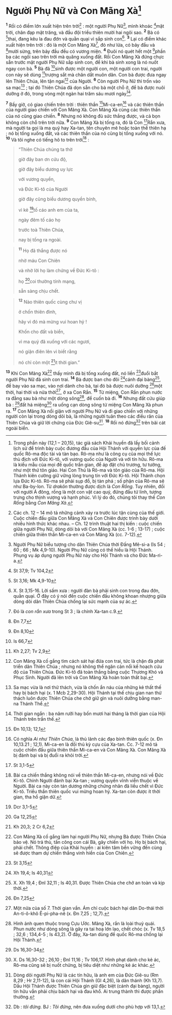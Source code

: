 # Người Phụ Nữ và Con Mãng Xà[^1]
<sup><b>1</b></sup> Rồi có điềm lớn xuất hiện trên trời[^2] : một người Phụ Nữ[^3], mình khoác [^1*]mặt trời, chân đạp mặt trăng, và đầu đội triều thiên mười hai ngôi sao. <sup><b>2</b></sup> Bà có [^2*]thai, đang kêu la đau đớn và quằn quại vì sắp sinh con[^4]. <sup><b>3</b></sup> Lại có điềm khác xuất hiện trên trời : đó là một Con Mãng Xà[^5], đỏ như lửa, có bảy đầu và [^3*]mười sừng, trên bảy đầu đều có vương miện. <sup><b>4</b></sup> Đuôi nó quét hết một [^4*]phần ba các ngôi sao trên trời mà quăng xuống đất. Rồi Con Mãng Xà đứng chực sẵn trước mặt người Phụ Nữ sắp sinh con, để khi bà sinh xong là nó nuốt ngay con bà. <sup><b>5</b></sup> Bà đã [^5*]sinh được một người con, một người con trai, người con này sẽ dùng [^6*]trượng sắt mà chăn dắt muôn dân. Con bà được đưa ngay lên Thiên Chúa, lên tận ngai[^6] của Người. <sup><b>6</b></sup> Còn người Phụ Nữ thì trốn vào sa mạc[^7] ; tại đó Thiên Chúa đã dọn sẵn cho bà một chỗ ở, để bà được nuôi dưỡng ở đó, trong vòng một ngàn hai trăm sáu mươi ngày[^8].

<sup><b>7</b></sup> Bấy giờ, có giao chiến trên trời : thiên thần [^7*]Mi-ca-en[^9] và các thiên thần của người giao chiến với Con Mãng Xà. Con Mãng Xà cùng các thiên thần của nó cũng giao chiến. <sup><b>8</b></sup> Nhưng nó không đủ sức thắng được, và cả bọn không còn chỗ trên trời nữa. <sup><b>9</b></sup> Con Mãng Xà bị tống ra, đó là Con [^8*]Rắn xưa, mà người ta gọi là ma quỷ hay Xa-tan, tên chuyên mê hoặc toàn thể thiên hạ ; nó bị tống xuống đất, và các thiên thần của nó cũng bị tống xuống với nó. <sup><b>10</b></sup> Và tôi nghe có tiếng hô to trên trời[^10] : 
> “Thiên Chúa chúng ta thờ
> 
> giờ đây ban ơn cứu độ,
> 
> giờ đây biểu dương uy lực
> 
> với vương quyền,
> 
> và Đức Ki-tô của Người
> 
> giờ đây cũng biểu dương quyền bính,
> 
> vì kẻ [^9*]tố cáo anh em của ta,
> 
> ngày đêm tố cáo họ
> 
> trước toà Thiên Chúa,
> 
> nay bị tống ra ngoài.
>


> <sup><b>11</b></sup> Họ đã thắng được nó
> 
> nhờ máu Con Chiên
> 
> và nhờ lời họ làm chứng về Đức Ki-tô :
> 
> họ [^10*]coi thường tính mạng,
> 
> sẵn sàng chịu chết.
>


> <sup><b>12</b></sup> Nào thiên quốc cùng chư vị
> 
> ở chốn thiên đình,
> 
> hãy vì đó mà mừng vui hoan hỷ !
> 
> Khốn cho đất và biển,
> 
> vì ma quỷ đã xuống với các ngươi,
> 
> nó giận điên lên vì biết rằng
> 
> nó chỉ còn một [^11*]ít thời gian.”
>

<sup><b>13</b></sup> Khi Con Mãng Xà[^11] thấy mình đã bị tống xuống đất, nó liền [^12*]đuổi bắt người Phụ Nữ đã sinh con trai. <sup><b>14</b></sup> Bà được ban cho đôi [^13*]cánh đại bàng[^12], để bay vào sa mạc, vào nơi dành cho bà, tại đó bà được nuôi dưỡng [^14*]một thời, hai thời và nửa thời[^13], ở xa Con Rắn. <sup><b>15</b></sup> Từ miệng, Con Rắn phun nước ra đằng sau bà như một dòng sông[^14], để cuốn bà đi. <sup><b>16</b></sup> Nhưng đất cứu giúp bà : [^15*]đất há miệng[^15] ra uống cạn dòng sông từ miệng Con Mãng Xà phun ra. <sup><b>17</b></sup> Con Mãng Xà nổi giận với người Phụ Nữ và đi giao chiến với những người còn lại trong dòng dõi bà, là những người tuân theo các điều răn của Thiên Chúa và giữ lời chứng của Đức Giê-su[^16]. <sup><b>18</b></sup> Rồi nó đứng[^17] trên bãi cát ngoài biển.

[^1]: Trong phần này (12,1 – 20,15), tác giả sách Khải huyền đã lấy bối cảnh lịch sử để trình bày cuộc đương đầu của Hội Thánh với quyền lực của đế quốc Rô-ma độc tài và tàn bạo. Rô-ma như là công cụ của mọi thế lực thù địch với Đức Ki-tô, với vương quốc của Người và với tín hữu. Rô-ma là kiểu mẫu của mọi đế quốc trần gian, để áp đặt chủ trương, tư tưởng, như một thứ tôn giáo. Hai Con Thú là Rô-ma và tôn giáo của Rô-ma. Hội Thánh kiên cường giữ vững lòng trung tín với Đức Ki-tô. Hội Thánh chọn lựa Đức Ki-tô. Rô-ma sẽ phải sụp đổ, bị tàn phá ; số phận của Rô-ma sẽ như Ba-by-lon. Từ <i>drakôn</i> thường được dịch là <i>Con Rồng</i>. Tuy nhiên, đối với người Á đông, rồng là một con vật cao quý, đứng đầu tứ linh, tượng trưng cho thịnh vượng và hạnh phúc. Vì lý do đó, chúng tôi thay thế <i>Con Rồng</i> bằng <i>Con Mãng Xà</i>.
[^2]: Các ch. 12 – 14 mô tả những cảnh xảy ra trước lúc tận cùng của thế giới. Cuộc chiến đấu giữa Con Mãng Xà và Con Chiên được trình bày dưới nhiều hình thức khác nhau. – Ch. 12 trình thuật hai thị kiến : cuộc chiến giữa người Phụ Nữ, dòng dõi bà với Con Mãng Xà (cc. 1-6 ; 13-17) ; cuộc chiến giữa thiên thần Mi-ca-en và Con Mãng Xà (cc. 7-12).
[^3]: Người Phụ Nữ biểu tượng cho dân Thiên Chúa thời Đấng Mê-si-a (Is 54 ; 60 ; 66 ; Mk 4,9-10). Người Phụ Nữ cũng có thể hiểu là Hội Thánh. Phụng vụ áp dụng người Phụ Nữ này cho Hội Thánh và cho Đức Ma-ri-a.
[^4]: X. St 3,15-16. Lời sấm xưa : người đàn bà phải sinh con trong đau đớn, quằn quại. Ở đây có ý nói đến cuộc chiến đấu không khoan nhượng giữa dòng dõi dân Thiên Chúa chống lại sức mạnh của sự ác.
[^5]: Đó là <i>con rắn xưa</i> trong St 3 ; là chính Xa-tan c.9.
[^6]: Con Mãng Xà cố gắng tìm cách sát hại đứa con trai, tức là chận đà phát triển dân Thiên Chúa ; nhưng nó không thể ngăn cản nổi kế hoạch cứu độ của Thiên Chúa. Đức Ki-tô đã toàn thắng bằng cuộc Thương Khó và Phục Sinh. Người đã lên trời và Con Mãng Xà hoàn toàn thất bại.
[^7]: Sa mạc vừa là nơi thử thách, vừa là chốn ẩn náu của những kẻ thất thế hay bị bách hại (x. 1 Mcb 2,29-30). Hội Thánh tại thế chịu gian nan thử thách luôn được Thiên Chúa che chở giữ gìn và nuôi dưỡng bằng man-na Thánh Thể.
[^8]: Thời gian ngắn : ba năm rưỡi hay bốn mươi hai tháng là thời gian của Hội Thánh trên trần thế.
[^9]: Có nghĩa <i>Ai như Thiên Chúa</i>, là thủ lãnh các đạo binh thiên quốc (x. Đn 10,13.21 ; 12,1). Mi-ca-en là đối thủ kỳ cựu của Xa-tan. Cc. 7-12 mô tả cuộc chiến đấu giữa thiên thần Mi-ca-en và Con Mãng Xà. Con Mãng Xà bị đánh bại và bị đuổi ra khỏi trời.
[^10]: Bài ca chiến thắng không nói về thiên thần Mi-ca-en, nhưng nói về Đức Ki-tô. Chính Người đánh bại Xa-tan ; vương quyền vĩnh viễn thuộc về Người. Bài ca này còn tán dương những chứng nhân đã liều chết vì Đức Ki-tô. Triều thần thiên quốc vui mừng hoan hỷ. Xa-tan còn được ít thời gian, tha hồ giận dữ.
[^11]: Con Mãng Xà cố gắng làm hại người Phụ Nữ, nhưng Bà được Thiên Chúa bảo vệ. Nó trả thù, tấn công con cái Bà, gây chiến với họ. Họ bị bách hại, phải chết. Thông điệp của Khải huyền : ai kiên tâm bền vững đến cùng sẽ được tham dự chiến thắng vinh hiển của Con Chiên.
[^12]: X. Xh 19,4 ; Đnl 32,11 ; Is 40,31. Được Thiên Chúa che chở an toàn và kịp thời.
[^13]: Một nửa của số 7. Thời gian vắn. Ám chỉ cuộc bách hại dân Do-thái thời An-ti-ô-khô Ê-pi-pha-nê (x. Đn 7,25 ; 12,7).
[^14]: Hình ảnh quen thuộc trong Cựu Ước. Mãng Xà, rắn là loài thuỷ quái. Phun nước như dòng sông là gây ra tai hoạ lớn lao, chết chóc (x. Tv 18,5 ; 32,6 ; 134,4-5 ; Is 43,2). Ở đây, Xa-tan dùng đế quốc Rô-ma chống lại Hội Thánh.
[^15]: X. Ds 16,30-32 ; 26,10 ; Đnl 11,16 ; Tv 106,17. Hình phạt dành cho kẻ ác, Rô-ma cũng sẽ bị nuốt chửng, bị tiêu diệt như những kẻ ác khác.
[^16]: Dòng dõi người Phụ Nữ là các tín hữu, là anh em của Đức Giê-su (Rm 8,29 ; Hr 2,11-12), là con cái Hội Thánh (Gl 4,26), là dân thánh (Kh 13,7). Dầu Hội Thánh được Thiên Chúa gìn giữ đặc biệt (cánh đại bàng), người tín hữu vẫn phải chịu bách hại và đau khổ. Ai trung thành thì được phần thưởng.
[^17]: Db : <i>tôi đứng.</i> BJ : <i>Tôi đứng</i>, nên đưa xuống dưới cho phù hợp với 13,1.
[^1*]: St 37,9; Tv 104,2
[^2*]: St 3,16; Mk 4,9-10
[^3*]: Đn 7,7
[^4*]: Đn 8,10
[^5*]: Is 66,7
[^6*]: Kh 2,27; Tv 2,9
[^7*]: Đn 10,13; 12,1
[^8*]: St 3,1-5
[^9*]: Dcr 3,1-5
[^10*]: Ga 12,25
[^11*]: Kh 20,3; 2 Cr 6,2
[^12*]: St 3,15
[^13*]: Xh 19,4; Is 40,31
[^14*]: Đn 7,25
[^15*]: Ds 16,30-34
